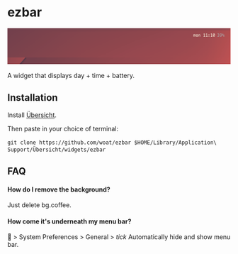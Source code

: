 # ezbar

<p align="center">
  <img src="shot.png">
</p>

A widget that displays day + time + battery.

## Installation

Install [Übersicht](http://tracesof.net/uebersicht/). 

Then paste in your choice of terminal:
```
git clone https://github.com/woat/ezbar $HOME/Library/Application\ Support/Übersicht/widgets/ezbar
```
## FAQ

#### How do I remove the background?
Just delete bg.coffee.

#### How come it's underneath my menu bar?
 > System Preferences > General > *tick* Automatically hide and show menu bar.
